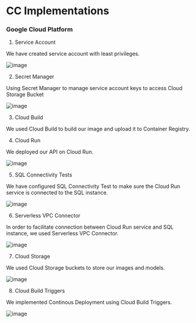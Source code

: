 # CC Implementations

### Google Cloud Platform
1. Service Account

We have created service account with least privileges.

![image](https://github.com/jejevj/KukuKu/assets/72397657/de1c52b0-259e-4a96-bcc9-efdd0f5973df)

2. Secret Manager

Using Secret Manager to manage service account keys to access Cloud Storage Bucket

![image](https://github.com/jejevj/KukuKu/assets/72397657/f0da62e5-53a3-4743-9f81-fc9a8ee4cf24)

3. Cloud Build

We used Cloud Build to build our image and upload it to Container Registry.

4. Cloud Run

We deployed our API on Cloud Run.

![image](https://github.com/jejevj/KukuKu/assets/72397657/7547e3b7-e552-4ad4-b86b-f8a7070632af)

5. SQL Connectivity Tests

We have configured SQL Connectivity Test to make sure the Cloud Run service is connected to the SQL instance.

![image](https://github.com/jejevj/KukuKu/assets/72397657/38fca8c4-b4f3-431b-a056-0bce8801c9bf)

6. Serverless VPC Connector

In order to facilitate connection between Cloud Run service and SQL instance, we used Serverless VPC Connector.

![image](https://github.com/jejevj/KukuKu/assets/72397657/a85f01a9-86d9-48e5-a0d3-e260d32c14e7)

7. Cloud Storage

We used Cloud Storage buckets to store our images and models.

![image](https://github.com/jejevj/KukuKu/assets/72397657/68e6609d-f25f-49dd-89f6-5b64310ee53b)

8. Cloud Build Triggers

We implemented Continous Deployment using Cloud Build Triggers.

![image](https://github.com/jejevj/KukuKu/assets/72397657/28a4623b-467e-4c52-b9cb-8e8e50f84538)


